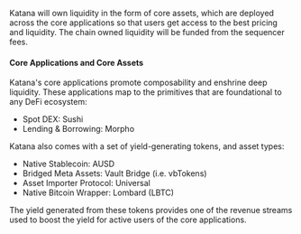 Katana will own liquidity in the form of core assets, which are deployed across the core applications so that users get access to the best pricing and liquidity. The chain owned liquidity will be funded from the sequencer fees.

#### **Core Applications and Core Assets**

Katana's core applications promote composability and enshrine deep liquidity. These applications map to the primitives that are foundational to any DeFi ecosystem:

- Spot DEX: Sushi
- Lending & Borrowing: Morpho

Katana also comes with a set of yield-generating tokens, and asset types:

- Native Stablecoin: AUSD
- Bridged Meta Assets: Vault Bridge (i.e. vbTokens)
- Asset Importer Protocol: Universal
- Native Bitcoin Wrapper: Lombard (LBTC)

The yield generated from these tokens provides one of the revenue streams used to boost the yield for active users of the core applications.
